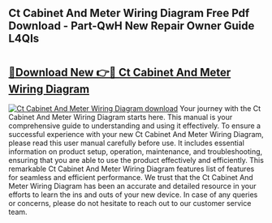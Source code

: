 ## Ct Cabinet And Meter Wiring Diagram Free Pdf Download - Part-QwH New Repair Owner Guide L4QIs

# <h2><a href="http://dfnb3m.blite.top/?on=Ct+Cabinet+And+Meter+Wiring+Diagram">🔗Download New 👉🔴 Ct Cabinet And Meter Wiring Diagram</a></h2>

[![Ct Cabinet And Meter Wiring Diagram download](https://i.imgur.com/lujVjoI.png)](http://dfnb3m.blite.top/?on=Ct+Cabinet+And+Meter+Wiring+Diagram)
Your journey with the Ct Cabinet And Meter Wiring Diagram starts here. This manual is your comprehensive guide to understanding and using it effectively. To ensure a successful experience with your new Ct Cabinet And Meter Wiring Diagram, please read this user manual carefully before use. It includes essential information on product setup, operation, maintenance, and troubleshooting, ensuring that you are able to use the product effectively and efficiently. This remarkable Ct Cabinet And Meter Wiring Diagram features list of features for seamless and efficient performance. We trust that the Ct Cabinet And Meter Wiring Diagram has been an accurate and detailed resource in your efforts to learn the ins and outs of your new device. In case of any queries or concerns, please do not hesitate to reach out to our customer service team.
